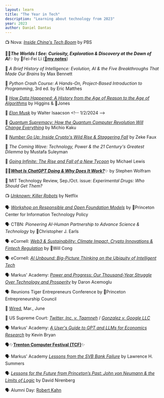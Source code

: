 ```yaml
---
layout: learn
title: "The Year in Tech"
description: "Learning about technology from 2023"
year: 2023
author: Daniel Dantas
---
```


📺 Nova: [*Inside China's Tech Boom*](https://www.pbs.org/wgbh/nova/video/inside-chinas-tech-boom/) by PBS <!--2-16-2025 --> 

📕✨***The Worlds I See: Curiosity, Exploration & Discovery at the Dawn of AI***✨ by 🐯Fei-Fei Li (**[🌆my notes](https://dantasfiles.com/2023/11/07/notes-on-the-worlds-i-see.html)**) <!-- 3/10/2024 -->

📕 *A Brief History of Intelligence: Evolution, AI & the Five Breakthroughs That Made Our Brains* by Max Bennett <!-- 2/15/2024 -->

📕 _Python Crash Course: A Hands-On, Project-Based Introduction to Programming_, 3rd ed. by Eric Matthes <!-- 2/4/2024 -->

📕 [*How Data Happened: A History from the Age of Reason to the Age of Algorithms*](https://en.wikipedia.org/wiki/How_Data_Happened) by Higgins & 🐯Jones <!-- 1/28/2024 -->

📕 [*Elon Musk*](https://en.wikipedia.org/wiki/Elon_Musk_(Isaacson_book)) by Walter Isaacson <!-- 1/2/2024 -->

📕 [*Quantum Supremacy: How the Quantum Computer Revolution Will Change Everything*](https://en.wikipedia.org/wiki/Quantum_Supremacy) by Michio Kaku <!-- 12/11/2023 -->

📕 [*Number Go Up: Inside Crypto's Wild Rise & Staggering Fall*](https://en.wikipedia.org/wiki/Number_Go_Up) by Zeke Faux <!-- 12/5/2023 -->

📕 *The Coming Wave: Technology, Power & the 21 Century's Greatest Dilemma* by Mustafa Suleyman <!-- 11/16/2023 -->

📕 [*Going Infinite: The Rise and Fall of a New Tycoon*](https://en.wikipedia.org/wiki/Going_Infinite) by Michael Lewis <!-- 11/12/2023 -->

📕✨[***What Is ChatGPT Doing & Why Does It Work?***](https://writings.stephenwolfram.com/2023/02/what-is-chatgpt-doing-and-why-does-it-work/)✨ by Stephen Wolfram <!-- 10/12/2023 -->

📔 MIT Technology Review, Sep./Oct. issue: _Experimental Drugs: Who Should Get Them?_ <!-- 10/4/2023 -->

📺 [*Unknown: Killer Robots*](https://www.netflix.com/title/81473681) by Netflix <!-- 9/29/2023 -->

🗣️ [*Workshop on Responsible and Open Foundation Models*](https://sites.google.com/view/open-foundation-models) by 🐯Princeton Center for Information Technology Policy <!-- 9/21/2023 -->

🗣️ CTBN: _Pioneering AI-Human Partnership to Advance Science & Technology_ by 🐻Christopher J. Earls <!-- 9/20/2023 -->

🗣️ eCornell: _[Web3 & Sustainability: Climate Impact, Crypto Innovations & Fintech Regulation](https://ecornell.cornell.edu/keynotes/view/K091823/)_ by 🐻Will Cong <!-- 9/18/2023 -->

🗣️ eCornell: _[AI Unbound: Big-Picture Thinking on the Ubiquity of Intelligent Tech](https://ecornell.cornell.edu/keynotes/view/K071823/)_

🗣️ Markus' Academy: _[Power and Progress: Our Thousand-Year Struggle Over Technology and Prosperity](https://www.youtube.com/watch?v=eGqaOhTq060)_ by Daron Acemoglu <!-- 6/14/2023 -->

🗣️ Reunions Tiger Entrepreneurs Conference by 🐯Princeton Entrepreneurship Council <!-- 5/26/2023 -->

📔 [Wired](https://www.wired.com/), Mar., June <!-- 5/25/2023 -->

📄 US Supreme Court: _[Twitter, Inc. v. Taamneh](https://www.supremecourt.gov/opinions/22pdf/21-1496_d18f.pdf)_ <!-- 5/18/2023 --> / _[Gonzalez v. Google LLC](https://www.supremecourt.gov/opinions/22pdf/21-1333_6j7a.pdf)_ <!-- 5/18/2023 -->

🗣️ Markus' Academy: _[A User's Guide to GPT and LLMs for Economics Research](https://www.youtube.com/watch?v=LJGQjozWr0E)_ by Kevin Bryan <!-- 5/11/2023 -->

🗣️✨[**Trenton Computer Festival (TCF)**](https://tcf-nj.org/wp-content/uploads/2023/03/TCF2023-SCHEDULE-TALK-INFO-PIXs-with-Intro-Keynote-AK_v3-1.pdf)✨ 

🗣️ Markus' Academy _[Lessons from the SVB Bank Failure](https://www.youtube.com/watch?v=7b6D9exbsAc)_	by Lawrence H. Summers <!-- 3/16/2023 -->

🗣️ [_Lessons for the Future from Princeton’s Past: John von Neumann & the Limits of Logic_](https://www.princetonclubofchicago.org/article.html?aid=719) by David Nirenberg <!-- 3/2/2023 -->

🗣️ Alumni Day: [Robert Kahn](https://www.youtube.com/watch?v=10l3VgJqwzY) <!-- 2/25/2023 -->

